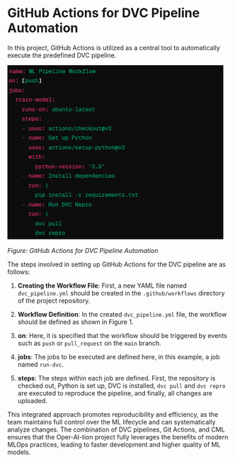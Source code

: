 # GitHub Actions for DVC Pipeline Automation

In this project, GitHub Actions is utilized as a central tool to automatically execute the predefined DVC pipeline.

![GitHub Actions for DVC Pipeline](gitaction.png)

*Figure: GitHub Actions for DVC Pipeline Automation*

The steps involved in setting up GitHub Actions for the DVC pipeline are as follows:

1. **Creating the Workflow File**: First, a new YAML file named `dvc_pipeline.yml` should be created in the `.github/workflows` directory of the project repository.

2. **Workflow Definition**: In the created `dvc_pipeline.yml` file, the workflow should be defined as shown in Figure 1.

3. **on**: Here, it is specified that the workflow should be triggered by events such as `push` or `pull_request` on the `main` branch.

4. **jobs**: The jobs to be executed are defined here, in this example, a job named `run-dvc`.

5. **steps**: The steps within each job are defined. First, the repository is checked out, Python is set up, DVC is installed, `dvc pull` and `dvc repro` are executed to reproduce the pipeline, and finally, all changes are uploaded.

This integrated approach promotes reproducibility and efficiency, as the team maintains full control over the ML lifecycle and can systematically analyze changes. The combination of DVC pipelines, Git Actions, and CML ensures that the Oper-AI-tion project fully leverages the benefits of modern MLOps practices, leading to faster development and higher quality of ML models.